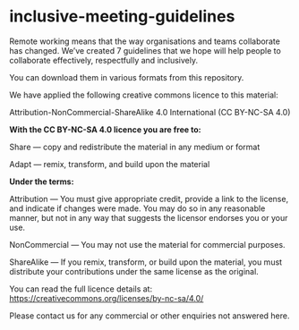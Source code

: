 # inclusive-meeting-guidelines
Remote working means that the way organisations and teams collaborate has changed. We’ve created 7 guidelines that we hope will help people to collaborate effectively, respectfully and inclusively. 

You can download them in various formats from this repository.




We have applied the following creative commons licence to this material:

Attribution-NonCommercial-ShareAlike 4.0 International (CC BY-NC-SA 4.0)

**With the CC BY-NC-SA 4.0 licence you are free to:**

Share — copy and redistribute the material in any medium or format

Adapt — remix, transform, and build upon the material


**Under the terms:**

Attribution — You must give appropriate credit, provide a link to the license, and indicate if changes were made. You may do so in any reasonable manner, but not in any way that suggests the licensor endorses you or your use.

NonCommercial — You may not use the material for commercial purposes.

ShareAlike — If you remix, transform, or build upon the material, you must distribute your contributions under the same license as the original.





You can read the full licence details at: https://creativecommons.org/licenses/by-nc-sa/4.0/

Please contact us for any commercial or other enquiries not answered here.
